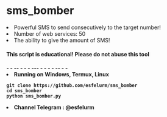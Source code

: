 # sms_bomber

<li>Powerful SMS to send consecutively to the target number!</li>
<li>Number of web services: 50 </li>
<li>The ability to give the amount of SMS! </li>

<h4>This script is educational! Please do not abuse this tool <h4>
- - -- - - - --- - - - -  -- - - 
<li>Running on Windows, Termux, Linux </li>

```
git clone https://github.com/esfelurm/sms_bomber
cd sms_bomber
python sms_bomber.py
```
<li> Channel Telegram : @esfelurm </li>
